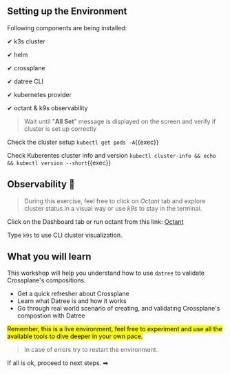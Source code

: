 ## Setting up the Environment

Following components are being installed:

✔ k3s cluster

✔ helm

✔ crossplane

✔ datree CLI

✔ kubernetes provider

✔ octant & k9s observability

> Wait until "**All Set**" message is displayed on the screen and verify if
> cluster is set up correctly

Check the cluster setup `kubectl get pods -A`{{exec}}

Check Kuberentes cluster info and version
`kubectl cluster-info && echo && kubectl version --short`{{exec}}

## Observability 🔎

> During this exercise, feel free to click on _Octant_ tab and explore cluster
> status in a visual way or use _k9s_ to stay in the terminal.

Click on the Dashboard tab or run octant from this link:
[Octant]({{TRAFFIC_HOST1_7777}})

Type `k9s` to use CLI cluster visualization.

## What you will learn

This workshop will help you understand how to use `datree` to validate
Crossplane's compositions.

- Get a quick refresher about Crossplane
- Learn what Datree is and how it works
- Go through real world scenario of creating, and validating Crossplane's
  compostion with Datree

<mark>
    Remember, this is a live environment, feel free to experiment and use all the available tools to dive deeper in your own pace.
</mark>

> In case of errors try to restart the environment.

If all is ok, proceed to next steps. ➡

